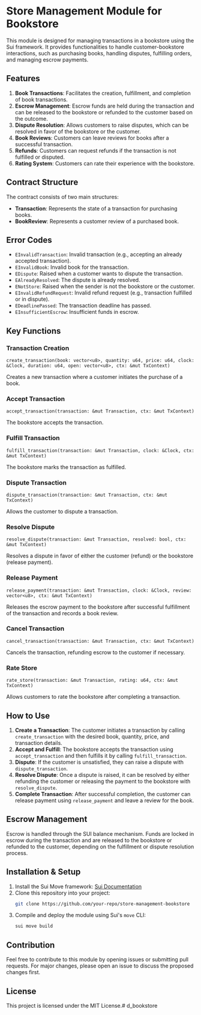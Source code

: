 # Store Management Module for Bookstore

This module is designed for managing transactions in a bookstore using the Sui framework. It provides functionalities to handle customer-bookstore interactions, such as purchasing books, handling disputes, fulfilling orders, and managing escrow payments.

## Features

1. **Book Transactions**: Facilitates the creation, fulfillment, and completion of book transactions.
2. **Escrow Management**: Escrow funds are held during the transaction and can be released to the bookstore or refunded to the customer based on the outcome.
3. **Dispute Resolution**: Allows customers to raise disputes, which can be resolved in favor of the bookstore or the customer.
4. **Book Reviews**: Customers can leave reviews for books after a successful transaction.
5. **Refunds**: Customers can request refunds if the transaction is not fulfilled or disputed.
6. **Rating System**: Customers can rate their experience with the bookstore.

## Contract Structure

The contract consists of two main structures:
- **Transaction**: Represents the state of a transaction for purchasing books.
- **BookReview**: Represents a customer review of a purchased book.

## Error Codes

- `EInvalidTransaction`: Invalid transaction (e.g., accepting an already accepted transaction).
- `EInvalidBook`: Invalid book for the transaction.
- `EDispute`: Raised when a customer wants to dispute the transaction.
- `EAlreadyResolved`: The dispute is already resolved.
- `ENotStore`: Raised when the sender is not the bookstore or the customer.
- `EInvalidRefundRequest`: Invalid refund request (e.g., transaction fulfilled or in dispute).
- `EDeadlinePassed`: The transaction deadline has passed.
- `EInsufficientEscrow`: Insufficient funds in escrow.

## Key Functions

### Transaction Creation
```move
create_transaction(book: vector<u8>, quantity: u64, price: u64, clock: &Clock, duration: u64, open: vector<u8>, ctx: &mut TxContext)
```
Creates a new transaction where a customer initiates the purchase of a book.

### Accept Transaction
```move
accept_transaction(transaction: &mut Transaction, ctx: &mut TxContext)
```
The bookstore accepts the transaction.

### Fulfill Transaction
```move
fulfill_transaction(transaction: &mut Transaction, clock: &Clock, ctx: &mut TxContext)
```
The bookstore marks the transaction as fulfilled.

### Dispute Transaction
```move
dispute_transaction(transaction: &mut Transaction, ctx: &mut TxContext)
```
Allows the customer to dispute a transaction.

### Resolve Dispute
```move
resolve_dispute(transaction: &mut Transaction, resolved: bool, ctx: &mut TxContext)
```
Resolves a dispute in favor of either the customer (refund) or the bookstore (release payment).

### Release Payment
```move
release_payment(transaction: &mut Transaction, clock: &Clock, review: vector<u8>, ctx: &mut TxContext)
```
Releases the escrow payment to the bookstore after successful fulfillment of the transaction and records a book review.

### Cancel Transaction
```move
cancel_transaction(transaction: &mut Transaction, ctx: &mut TxContext)
```
Cancels the transaction, refunding escrow to the customer if necessary.

### Rate Store
```move
rate_store(transaction: &mut Transaction, rating: u64, ctx: &mut TxContext)
```
Allows customers to rate the bookstore after completing a transaction.

## How to Use

1. **Create a Transaction**: The customer initiates a transaction by calling `create_transaction` with the desired book, quantity, price, and transaction details.
2. **Accept and Fulfill**: The bookstore accepts the transaction using `accept_transaction` and then fulfills it by calling `fulfill_transaction`.
3. **Dispute**: If the customer is unsatisfied, they can raise a dispute with `dispute_transaction`.
4. **Resolve Dispute**: Once a dispute is raised, it can be resolved by either refunding the customer or releasing the payment to the bookstore with `resolve_dispute`.
5. **Complete Transaction**: After successful completion, the customer can release payment using `release_payment` and leave a review for the book.

## Escrow Management

Escrow is handled through the SUI balance mechanism. Funds are locked in escrow during the transaction and are released to the bookstore or refunded to the customer, depending on the fulfillment or dispute resolution process.

## Installation & Setup

1. Install the Sui Move framework: [Sui Documentation](https://docs.sui.io/)
2. Clone this repository into your project:
   ```bash
   git clone https://github.com/your-repo/store-management-bookstore
   ```
3. Compile and deploy the module using Sui's `move` CLI:
   ```bash
   sui move build
   ```

## Contribution

Feel free to contribute to this module by opening issues or submitting pull requests. For major changes, please open an issue to discuss the proposed changes first.

## License

This project is licensed under the MIT License.# d_bookstore
